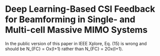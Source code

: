 # Deep Learning-Based CSI Feedback for Beamforming in Single- and Multi-cell Massive MIMO Systems

In the public version of this paper in IEEE Xplore, Eq. (15) is wrong and should be N_{FC} = Ox(I+1) rather than N_{FC} = 2Ox(I+1).
